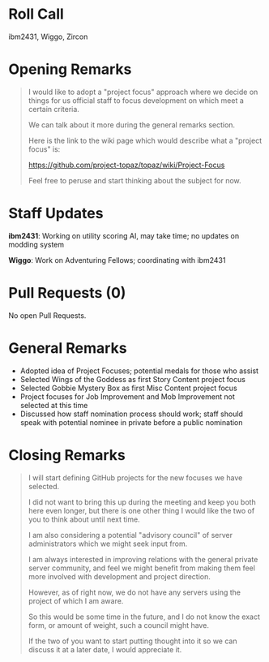 # Roll Call
ibm2431, Wiggo, Zircon
# Opening Remarks
> I would like to adopt a "project focus" approach where we decide on things for us official staff to focus development on which meet a certain criteria.
>
> We can talk about it more during the general remarks section.
>
> Here is the link to the wiki page which would describe what a "project focus" is:
>
> https://github.com/project-topaz/topaz/wiki/Project-Focus
>
> Feel free to peruse and start thinking about the subject for now.

# Staff Updates
**ibm2431**: Working on utility scoring AI, may take time; no updates on modding system

**Wiggo**: Work on Adventuring Fellows; coordinating with ibm2431
# Pull Requests (0)
No open Pull Requests.
# General Remarks
- Adopted idea of Project Focuses; potential medals for those who assist
- Selected Wings of the Goddess as first Story Content project focus
- Selected Gobbie Mystery Box as first Misc Content project focus
- Project focuses for Job Improvement and Mob Improvement not selected at this time
- Discussed how staff nomination process should work; staff should speak with potential nominee in private before a public nomination
# Closing Remarks
> I will start defining GitHub projects for the new focuses we have selected.
>
> I did not want to bring this up during the meeting and keep you both here even longer, but there is one other thing I would like the two of you to think about until next time.
>
> I am also considering a potential "advisory council" of server administrators which we might seek input from.
>
> I am always interested in improving relations with the general private server community, and feel we might benefit from making them feel more involved with development and project direction.
>
> However, as of right now, we do not have any servers using the project of which I am aware.
>
> So this would be some time in the future, and I do not know the exact form, or amount of weight, such a council might have.
>
> If the two of you want to start putting thought into it so we can discuss it at a later date, I would appreciate it.